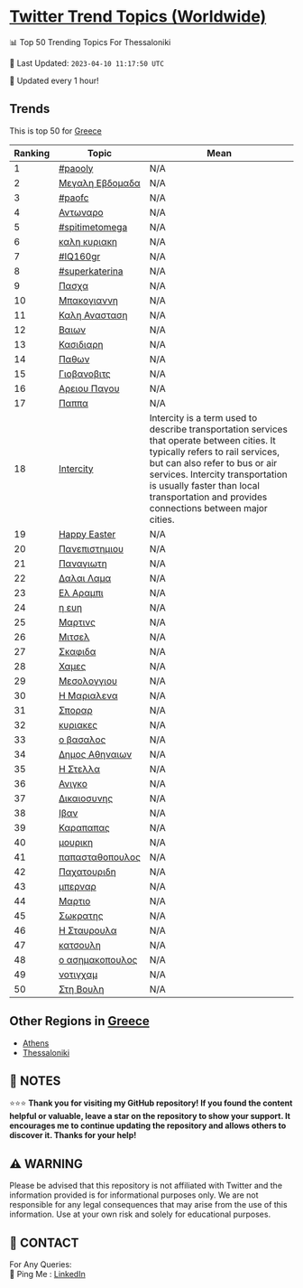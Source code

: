 [Twitter Trend Topics (Worldwide)](https://github.com/ErcinDedeoglu/Twitter-Trend-Topics)
==========


📊 Top 50 Trending Topics For Thessaloniki

📆 Last Updated: `2023-04-10 11:17:50 UTC`

🔧 Updated every 1 hour!


## Trends

This is top 50 for [Greece](</Greece>)

| Ranking | Topic | Mean |
| ------- | ------------ | ------------ |
| 1 | [#paooly](http://twitter.com/search?q=%23paooly) | N/A |
| 2 | [Μεγαλη Εβδομαδα](http://twitter.com/search?q=%ce%9c%ce%b5%ce%b3%ce%b1%ce%bb%ce%b7+%ce%95%ce%b2%ce%b4%ce%bf%ce%bc%ce%b1%ce%b4%ce%b1) | N/A |
| 3 | [#paofc](http://twitter.com/search?q=%23paofc) | N/A |
| 4 | [Αντωναρο](http://twitter.com/search?q=%ce%91%ce%bd%cf%84%cf%89%ce%bd%ce%b1%cf%81%ce%bf) | N/A |
| 5 | [#spitimetomega](http://twitter.com/search?q=%23spitimetomega) | N/A |
| 6 | [καλη κυριακη](http://twitter.com/search?q=%ce%ba%ce%b1%ce%bb%ce%b7+%ce%ba%cf%85%cf%81%ce%b9%ce%b1%ce%ba%ce%b7) | N/A |
| 7 | [#IQ160gr](http://twitter.com/search?q=%23IQ160gr) | N/A |
| 8 | [#superkaterina](http://twitter.com/search?q=%23superkaterina) | N/A |
| 9 | [Πασχα](http://twitter.com/search?q=%ce%a0%ce%b1%cf%83%cf%87%ce%b1) | N/A |
| 10 | [Μπακογιαννη](http://twitter.com/search?q=%ce%9c%cf%80%ce%b1%ce%ba%ce%bf%ce%b3%ce%b9%ce%b1%ce%bd%ce%bd%ce%b7) | N/A |
| 11 | [Καλη Ανασταση](http://twitter.com/search?q=%ce%9a%ce%b1%ce%bb%ce%b7+%ce%91%ce%bd%ce%b1%cf%83%cf%84%ce%b1%cf%83%ce%b7) | N/A |
| 12 | [Βαιων](http://twitter.com/search?q=%ce%92%ce%b1%ce%b9%cf%89%ce%bd) | N/A |
| 13 | [Κασιδιαρη](http://twitter.com/search?q=%ce%9a%ce%b1%cf%83%ce%b9%ce%b4%ce%b9%ce%b1%cf%81%ce%b7) | N/A |
| 14 | [Παθων](http://twitter.com/search?q=%ce%a0%ce%b1%ce%b8%cf%89%ce%bd) | N/A |
| 15 | [Γιοβανοβιτς](http://twitter.com/search?q=%ce%93%ce%b9%ce%bf%ce%b2%ce%b1%ce%bd%ce%bf%ce%b2%ce%b9%cf%84%cf%82) | N/A |
| 16 | [Αρειου Παγου](http://twitter.com/search?q=%ce%91%cf%81%ce%b5%ce%b9%ce%bf%cf%85+%ce%a0%ce%b1%ce%b3%ce%bf%cf%85) | N/A |
| 17 | [Παππα](http://twitter.com/search?q=%ce%a0%ce%b1%cf%80%cf%80%ce%b1) | N/A |
| 18 | [Intercity](http://twitter.com/search?q=Intercity) | Intercity is a term used to describe transportation services that operate between cities. It typically refers to rail services, but can also refer to bus or air services. Intercity transportation is usually faster than local transportation and provides connections between major cities. |
| 19 | [Happy Easter](http://twitter.com/search?q=Happy+Easter) | N/A |
| 20 | [Πανεπιστημιου](http://twitter.com/search?q=%ce%a0%ce%b1%ce%bd%ce%b5%cf%80%ce%b9%cf%83%cf%84%ce%b7%ce%bc%ce%b9%ce%bf%cf%85) | N/A |
| 21 | [Παναγιωτη](http://twitter.com/search?q=%ce%a0%ce%b1%ce%bd%ce%b1%ce%b3%ce%b9%cf%89%cf%84%ce%b7) | N/A |
| 22 | [Δαλαι Λαμα](http://twitter.com/search?q=%ce%94%ce%b1%ce%bb%ce%b1%ce%b9+%ce%9b%ce%b1%ce%bc%ce%b1) | N/A |
| 23 | [Ελ Αραμπι](http://twitter.com/search?q=%ce%95%ce%bb+%ce%91%cf%81%ce%b1%ce%bc%cf%80%ce%b9) | N/A |
| 24 | [η ευη](http://twitter.com/search?q=%ce%b7+%ce%b5%cf%85%ce%b7) | N/A |
| 25 | [Μαρτινς](http://twitter.com/search?q=%ce%9c%ce%b1%cf%81%cf%84%ce%b9%ce%bd%cf%82) | N/A |
| 26 | [Μιτσελ](http://twitter.com/search?q=%ce%9c%ce%b9%cf%84%cf%83%ce%b5%ce%bb) | N/A |
| 27 | [Σκαφιδα](http://twitter.com/search?q=%ce%a3%ce%ba%ce%b1%cf%86%ce%b9%ce%b4%ce%b1) | N/A |
| 28 | [Χαμες](http://twitter.com/search?q=%ce%a7%ce%b1%ce%bc%ce%b5%cf%82) | N/A |
| 29 | [Μεσολογγιου](http://twitter.com/search?q=%ce%9c%ce%b5%cf%83%ce%bf%ce%bb%ce%bf%ce%b3%ce%b3%ce%b9%ce%bf%cf%85) | N/A |
| 30 | [Η Μαριαλενα](http://twitter.com/search?q=%ce%97+%ce%9c%ce%b1%cf%81%ce%b9%ce%b1%ce%bb%ce%b5%ce%bd%ce%b1) | N/A |
| 31 | [Σποραρ](http://twitter.com/search?q=%ce%a3%cf%80%ce%bf%cf%81%ce%b1%cf%81) | N/A |
| 32 | [κυριακες](http://twitter.com/search?q=%ce%ba%cf%85%cf%81%ce%b9%ce%b1%ce%ba%ce%b5%cf%82) | N/A |
| 33 | [ο βασαλος](http://twitter.com/search?q=%ce%bf+%ce%b2%ce%b1%cf%83%ce%b1%ce%bb%ce%bf%cf%82) | N/A |
| 34 | [Δημος Αθηναιων](http://twitter.com/search?q=%ce%94%ce%b7%ce%bc%ce%bf%cf%82+%ce%91%ce%b8%ce%b7%ce%bd%ce%b1%ce%b9%cf%89%ce%bd) | N/A |
| 35 | [Η Στελλα](http://twitter.com/search?q=%ce%97+%ce%a3%cf%84%ce%b5%ce%bb%ce%bb%ce%b1) | N/A |
| 36 | [Ανιγκο](http://twitter.com/search?q=%ce%91%ce%bd%ce%b9%ce%b3%ce%ba%ce%bf) | N/A |
| 37 | [Δικαιοσυνης](http://twitter.com/search?q=%ce%94%ce%b9%ce%ba%ce%b1%ce%b9%ce%bf%cf%83%cf%85%ce%bd%ce%b7%cf%82) | N/A |
| 38 | [Ιβαν](http://twitter.com/search?q=%ce%99%ce%b2%ce%b1%ce%bd) | N/A |
| 39 | [Καραπαπας](http://twitter.com/search?q=%ce%9a%ce%b1%cf%81%ce%b1%cf%80%ce%b1%cf%80%ce%b1%cf%82) | N/A |
| 40 | [μουρικη](http://twitter.com/search?q=%ce%bc%ce%bf%cf%85%cf%81%ce%b9%ce%ba%ce%b7) | N/A |
| 41 | [παπασταθοπουλος](http://twitter.com/search?q=%cf%80%ce%b1%cf%80%ce%b1%cf%83%cf%84%ce%b1%ce%b8%ce%bf%cf%80%ce%bf%cf%85%ce%bb%ce%bf%cf%82) | N/A |
| 42 | [Παχατουριδη](http://twitter.com/search?q=%ce%a0%ce%b1%cf%87%ce%b1%cf%84%ce%bf%cf%85%cf%81%ce%b9%ce%b4%ce%b7) | N/A |
| 43 | [μπερναρ](http://twitter.com/search?q=%ce%bc%cf%80%ce%b5%cf%81%ce%bd%ce%b1%cf%81) | N/A |
| 44 | [Μαρτιο](http://twitter.com/search?q=%ce%9c%ce%b1%cf%81%cf%84%ce%b9%ce%bf) | N/A |
| 45 | [Σωκρατης](http://twitter.com/search?q=%ce%a3%cf%89%ce%ba%cf%81%ce%b1%cf%84%ce%b7%cf%82) | N/A |
| 46 | [Η Σταυρουλα](http://twitter.com/search?q=%ce%97+%ce%a3%cf%84%ce%b1%cf%85%cf%81%ce%bf%cf%85%ce%bb%ce%b1) | N/A |
| 47 | [κατσουλη](http://twitter.com/search?q=%ce%ba%ce%b1%cf%84%cf%83%ce%bf%cf%85%ce%bb%ce%b7) | N/A |
| 48 | [ο ασημακοπουλος](http://twitter.com/search?q=%ce%bf+%ce%b1%cf%83%ce%b7%ce%bc%ce%b1%ce%ba%ce%bf%cf%80%ce%bf%cf%85%ce%bb%ce%bf%cf%82) | N/A |
| 49 | [νοτιγχαμ](http://twitter.com/search?q=%ce%bd%ce%bf%cf%84%ce%b9%ce%b3%cf%87%ce%b1%ce%bc) | N/A |
| 50 | [Στη Βουλη](http://twitter.com/search?q=%ce%a3%cf%84%ce%b7+%ce%92%ce%bf%cf%85%ce%bb%ce%b7) | N/A |



## Other Regions in [Greece](</Greece>)

* [Athens](</Greece/Athens.md>)
* [Thessaloniki](</Greece/Thessaloniki.md>)



## 📝 NOTES

⭐⭐⭐ **Thank you for visiting my GitHub repository! If you found the content helpful or valuable, leave a star on the repository to show your support. It encourages me to continue updating the repository and allows others to discover it. Thanks for your help!**


## ⚠️ WARNING

Please be advised that this repository is not affiliated with Twitter and the information provided is for informational purposes only. We are not responsible for any legal consequences that may arise from the use of this information. Use at your own risk and solely for educational purposes.


## 📨 CONTACT

 For Any Queries:  
            🏓 Ping Me : [LinkedIn](https://www.linkedin.com/in/ercindedeoglu/)
